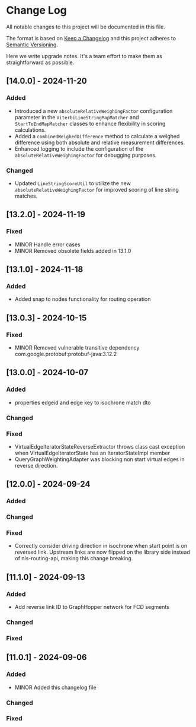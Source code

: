 # Change Log
All notable changes to this project will be documented in this file.

The format is based on [Keep a Changelog](http://keepachangelog.com/)
and this project adheres to [Semantic Versioning](http://semver.org/).

Here we write upgrade notes. It's a team effort to make them as straightforward as possible.

## [14.0.0] - 2024-11-20

### Added

- Introduced a new `absoluteRelativeWeighingFactor` configuration parameter in the `ViterbiLineStringMapMatcher` and `StartToEndMapMatcher`
  classes to enhance flexibility in scoring calculations.
- Added a `combinedWeighedDifference` method to calculate a weighed difference using both absolute and relative measurement differences.
- Enhanced logging to include the configuration of the `absoluteRelativeWeighingFactor` for debugging purposes.

### Changed

- Updated `LineStringScoreUtil` to utilize the new `absoluteRelativeWeighingFactor` for improved scoring of line string matches.

## [13.2.0] - 2024-11-19

### Fixed
- MINOR Handle error cases
- MINOR Removed obsolete fields added in 13.1.0

## [13.1.0] - 2024-11-18

### Added
- Added snap to nodes functionality for routing operation

## [13.0.3] - 2024-10-15

### Fixed
- MINOR Removed vulnerable transitive dependency com.google.protobuf:protobuf-java:3.12.2

## [13.0.0] - 2024-10-07

### Added
- properties edgeid and edge key to isochrone match dto

### Changed

### Fixed
- VirtualEdgeIteratorStateReverseExtractor throws class cast exception when VirtualEdgeIteratorState has an IteratorStateImpl member
- QueryGraphWeightingAdapter was blocking non start virtual edges in reverse direction.

## [12.0.0] - 2024-09-24

### Added

### Changed

### Fixed
- Correctly consider driving direction in isochrone when start point is on reversed link. Upstream links are now flipped
  on the library side instead of nls-routing-api, making this change breaking.

## [11.1.0] - 2024-09-13

### Added
- Add reverse link ID to GraphHopper network for FCD segments

### Changed

### Fixed

## [11.0.1] - 2024-09-06

### Added
- MINOR Added this changelog file

### Changed

### Fixed
